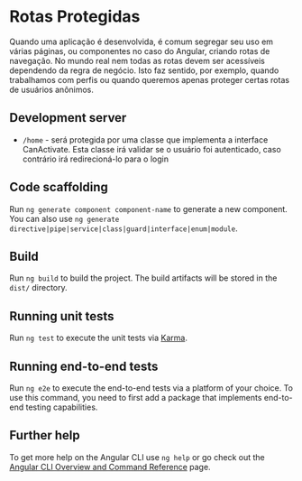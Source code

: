 # Rotas Protegidas

Quando uma aplicação é desenvolvida, é comum segregar seu uso em várias páginas, ou componentes no caso do Angular, criando rotas de navegação. No mundo real nem todas as rotas devem ser acessíveis dependendo da regra de negócio. Isto faz sentido, por exemplo, quando trabalhamos com perfis ou quando queremos apenas proteger certas rotas de usuários anônimos.

## Development server

- `/home` - será protegida por uma classe que implementa a interface CanActivate. Esta classe irá validar se o usuário foi autenticado, caso contrário irá redirecioná-lo para o login

## Code scaffolding

Run `ng generate component component-name` to generate a new component. You can also use `ng generate directive|pipe|service|class|guard|interface|enum|module`.

## Build

Run `ng build` to build the project. The build artifacts will be stored in the `dist/` directory.

## Running unit tests

Run `ng test` to execute the unit tests via [Karma](https://karma-runner.github.io).

## Running end-to-end tests

Run `ng e2e` to execute the end-to-end tests via a platform of your choice. To use this command, you need to first add a package that implements end-to-end testing capabilities.

## Further help

To get more help on the Angular CLI use `ng help` or go check out the [Angular CLI Overview and Command Reference](https://angular.io/cli) page.
